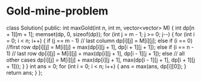 # Gold-mine-problem


class Solution{
public:
    int maxGold(int n, int m, vector<vector<int>> M)
    {
        int dp[n + 1][m + 1];
memset(dp, 0, sizeof(dp));
for (int j = m - 1; j >= 0; j--) {
for (int i = 0; i < n; i++) {
if (j == m - 1) // last column
dp[i][j] = M[i][j];
else if (i == 0) //first row
dp[i][j] = M[i][j] + max(dp[i][j + 1], dp[i + 1][j + 1]);
else if (i == n - 1) // last row
dp[i][j] = M[i][j] + max(dp[i][j + 1], dp[i - 1][j + 1]);
else // all other cases
dp[i][j] = M[i][j] + max(dp[i][j + 1], max(dp[i - 1][j + 1], dp[i + 1][j + 1]));
}
}
int ans = 0;
for (int i = 0; i < n; i++) {
ans = max(ans, dp[i][0]);
}
return ans;
    }
};
